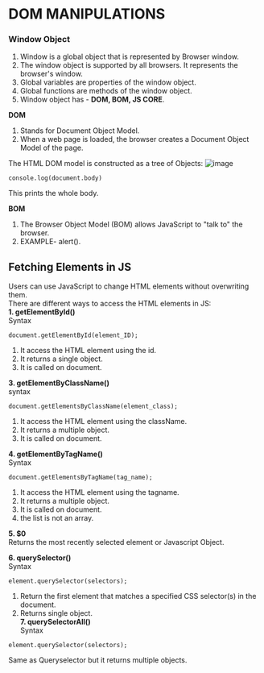 # DOM MANIPULATIONS  
### Window Object  
1. Window is a global object that is represented by Browser window.
2. The window object is supported by all browsers. It represents the browser's window.
3. Global variables are properties of the window object.
4. Global functions are methods of the window object.
5. Window object has - **DOM, BOM, JS CORE**.

**DOM**  
1. Stands for Document Object Model.
2. When a web page is loaded, the browser creates a Document Object Model of the page.

The HTML DOM model is constructed as a tree of Objects:
![image](https://github.com/YashKumarYK/Javascript-Practice/assets/97405524/c77b1906-1213-4050-b230-3937b795ecf1)

```
console.log(document.body)
```  
This prints the whole body.

**BOM**  
1. The Browser Object Model (BOM) allows JavaScript to "talk to" the browser.
2. EXAMPLE- alert().

## Fetching Elements in JS  
Users can use JavaScript to change HTML elements without overwriting them.  
There are different ways to access the HTML elements in JS:  
**1. getElementById()**  
Syntax
```
document.getElementById(element_ID);
```
1. It access the HTML element using the id.
2. It returns a single object.
3. It is called on document.

**3. getElementByClassName()**  
syntax
```
document.getElementsByClassName(element_class);
```
1. It access the HTML element using the className.
2. It returns a multiple object.
3. It is called on document.  

**4. getElementByTagName()**  
Syntax
```
document.getElementsByTagName(tag_name);
```
1. It access the HTML element using the tagname.
2. It returns a multiple object.
3. It is called on document.
4. the list is not an array.
   
**5. $0**  
Returns the most recently selected element or Javascript Object.  

**6. querySelector()**  
Syntax
```
element.querySelector(selectors);
```
1. Return the first element that matches a specified CSS selector(s) in the document.
2. Returns single object.    
**7. querySelectorAll()**  
Syntax
```
element.querySelector(selectors);
```
Same as Queryselector but it returns multiple objects.  



